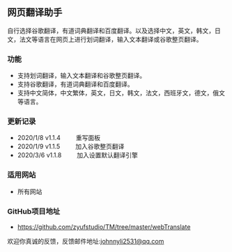 ## 网页翻译助手
自行选择谷歌翻译，有道词典翻译和百度翻译。以及选择中文，英文，韩文，日文，法文等语言在网页上进行划词翻译，输入文本翻译或谷歌整页翻译。

### 功能
- 支持划词翻译，输入文本翻译和谷歌整页翻译。
- 支持谷歌翻译，有道词典翻译和百度翻译。
- 支持中文简体，中文繁体，英文，日文，韩文，法文，西班牙文，德文，俄文等语言。

### 更新记录
- 2020/1/8   v1.1.4     &nbsp;&nbsp;&nbsp;&nbsp;&nbsp;&nbsp;&nbsp;&nbsp;重写面板
- 2020/1/9   v1.1.5     &nbsp;&nbsp;&nbsp;&nbsp;&nbsp;&nbsp;&nbsp;&nbsp;加入谷歌整页翻译
- 2020/3/6   v1.1.8     &nbsp;&nbsp;&nbsp;&nbsp;&nbsp;&nbsp;&nbsp;&nbsp;加入设置默认翻译引擎

### 适用网站
- 所有网站

### GitHub项目地址
- https://github.com/zyufstudio/TM/tree/master/webTranslate

欢迎你真诚的反馈，反馈邮件地址:<johnnyli2531@qq.com>
